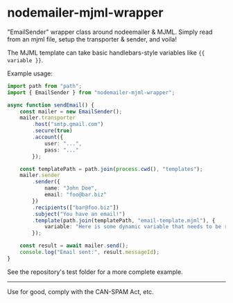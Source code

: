 # nodemailer-mjml-wrapper

"EmailSender" wrapper class around nodeemailer & MJML. Simply read from an mjml file, setup the transporter & sender, and voila!

The MJML template can take basic handlebars-style variables like `{{ variable }}`.

Example usage:

```typescript
import path from "path";
import { EmailSender } from "nodemailer-mjml-wrapper";

async function sendEmail() {
    const mailer = new EmailSender();
    mailer.transporter
        .host("smtp.gmail.com")
        .secure(true)
        .account({
            user: "...",
            pass: "..."
        });

    const templatePath = path.join(process.cwd(), "templates");
    mailer.sender
        .sender({
            name: "John Doe",
            email: "foo@bar.biz"
        })
        .recipients(["bar@foo.biz"])
        .subject("You have an email!")
        .template(path.join(templatePath, "email-template.mjml"), {
            variable: "Here is some dynamic variable that needs to be replaced",
        });

    const result = await mailer.send();
    console.log("Email sent:", result.messageId);
}
```

See the repository's test folder for a more complete example.

---

Use for good, comply with the CAN-SPAM Act, etc.
